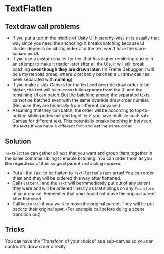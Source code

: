 # TextFlatten

## Text draw call problems
- If you put a text in the middle of Unity UI hierarchy-wise (it is usually that way since you need the anchoring) it breaks batching because UI shader depends on sibling index and the text won't have the same texture as UI.
- If you use a custom shader for text that has higher rendering queue in an attempt to make it render later after all the UIs, it will still break batching **even though they are drawn later**. (In Frame Debugger it will be a mysterious break, where 2 probably batchable UI draw call has been separated with **nothing**)
- If you make a sub-Canvas for the text and override draw order to be higher, the text will be successfully separate from the UI and the remaining UI can batch. But the batching among the separated texts cannot be batched even with the same override draw order number. (Because they are technially from different canvases)
- Assuming that they can batch, the order will be according to top-to-bottom sibling index merged together if you have multiple such sub-Canvas for different text. This potentially breaks batching in between the texts if you have a different font and set the same order.

## Solution

`TextFlatten` can gather all `Text` that you want and group them together in the same common sibling to enable batching. You can order them as you like regardless of their original parent and sibling indexes.

- Put all the `Text` to be flatten to `TextFlatten`'s `Text` array! You can order them and they will be ordered this way after flattened.
- Call `Flatten()` and the `Text` will be immediately put out of any parent they were and will be ordered linearly as last siblings on any `Transform` of your choice. Remember that you should not move the original parent after flattened.
- Call `Restore()` if you want to move the original parent. They will be put back to their original spot. (For example call before doing a scene transition out)

## Tricks

You can have the "Transform of your choice" as a sub-canvas so you can control it's draw order directly.